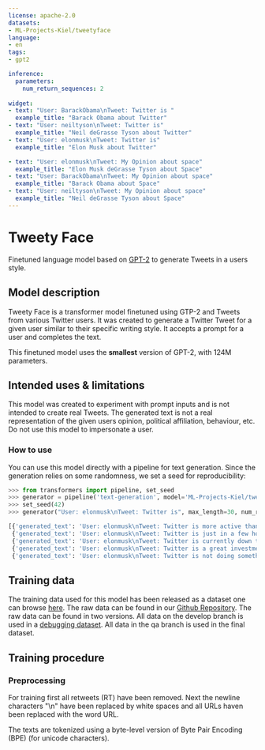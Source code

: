```yaml
---
license: apache-2.0
datasets:
- ML-Projects-Kiel/tweetyface
language:
- en
tags:
- gpt2

inference:
  parameters:
    num_return_sequences: 2
    
widget:
- text: "User: BarackObama\nTweet: Twitter is "
  example_title: "Barack Obama about Twitter"
- text: "User: neiltyson\nTweet: Twitter is"
  example_title: "Neil deGrasse Tyson about Twitter"
- text: "User: elonmusk\nTweet: Twitter is"
  example_title: "Elon Musk about Twitter"

- text: "User: elonmusk\nTweet: My Opinion about space"
  example_title: "Elon Musk deGrasse Tyson about Space"
- text: "User: BarackObama\nTweet: My Opinion about space"
  example_title: "Barack Obama about Space"
- text: "User: neiltyson\nTweet: My Opinion about space"
  example_title: "Neil deGrasse Tyson about Space"
---
```



# Tweety Face


Finetuned language model based on [GPT-2](https://huggingface.co/gpt2) to generate Tweets in a users style.


## Model description

Tweety Face is a transformer model finetuned using GTP-2 and Tweets from various Twitter users. It was created to 
generate a Twitter Tweet for a given user similar to their specific writing style. It accepts a prompt for a user
and completes the text.

This finetuned model uses the **smallest** version of GPT-2, with 124M parameters. 

## Intended uses & limitations

This model was created to experiment with prompt inputs and is not intended to create real Tweets. The generated text
is not a real representation of the given users opinion, political affiliation, behaviour, etc. Do not use this model
to impersonate a user.

### How to use

You can use this model directly with a pipeline for text generation. Since the generation relies on some randomness, we
set a seed for reproducibility:

```python
>>> from transformers import pipeline, set_seed
>>> generator = pipeline('text-generation', model='ML-Projects-Kiel/tweetyface')
>>> set_seed(42)
>>> generator("User: elonmusk\nTweet: Twitter is", max_length=30, num_return_sequences=5)

[{'generated_text': 'User: elonmusk\nTweet: Twitter is more active than ever. Even though you can’t see your entire phone list, your'},
 {'generated_text': 'User: elonmusk\nTweet: Twitter is just in a few hours until an announcement which has been approved by President. This should be a'},
 {'generated_text': 'User: elonmusk\nTweet: Twitter is currently down to a minimum of 13 tweets per day, a decline that was significantly worse than Twitter'},
 {'generated_text': 'User: elonmusk\nTweet: Twitter is a great investment to us. Will go above his legal fees to join Twitter in many countries,'},
 {'generated_text': 'User: elonmusk\nTweet: Twitter is not doing something like this – they are not using Twitter to give out their content – other than'}]
```


## Training data

The training data used for this model has been released as a dataset one can browse [here](https://huggingface.co/ML-Projects-Kiel/tweetyface).
The raw data can be found in our [Github Repository](https://github.com/ml-projects-kiel/OpenCampus-ApplicationofTransformers). The raw data
can be found in two versions. All data on the develop branch is used in a [debugging dataset](https://huggingface.co/datasets/ML-Projects-Kiel/tweetyface_debug). 
All data in the qa branch is used in the final dataset.


## Training procedure

### Preprocessing

For training first all retweets (RT) have been removed. Next the newline characters "\n" have been replaced by white
spaces and all URLs haven been replaced with the word URL. 

The texts are tokenized using a byte-level version of Byte Pair Encoding (BPE) (for unicode characters).

